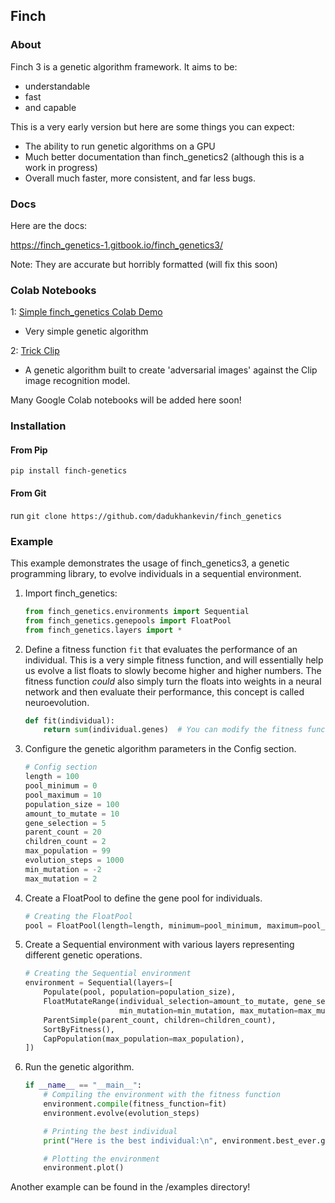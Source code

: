 ## Finch
### About
Finch 3 is a genetic algorithm framework. It aims to be:
- understandable
- fast
- and capable

This is a very early version but here are some things you can expect:
- The ability to run genetic algorithms on a GPU
- Much better documentation than finch_genetics2 (although this is a work in progress)
- Overall much faster, more consistent, and far less bugs.
### Docs
Here are the docs:

https://finch_genetics-1.gitbook.io/finch_genetics3/

Note: They are accurate but horribly formatted (will fix this soon)
### Colab Notebooks
1: [Simple finch_genetics  Colab Demo](https://colab.research.google.com/drive/1QK7zYTBSkud4V6QQQRCi0ofkJ9bFp9B9?usp=sharing)
- Very simple genetic algorithm

2: [Trick Clip](https://colab.research.google.com/drive/1q_MDZAqofAbj-wkZHoWoWSP_6osymLGK?usp=sharing)
- A genetic algorithm built to create 'adversarial images' against the Clip image recognition model.

Many Google Colab notebooks will be added here soon!
### Installation 
#### From Pip
`pip install finch-genetics`
#### From Git
run `git clone https://github.com/dadukhankevin/finch_genetics`

### Example
This example demonstrates the usage of finch_genetics3, a genetic programming library, to evolve individuals in a sequential environment.

1. Import finch_genetics:
    ```python
    from finch_genetics.environments import Sequential
    from finch_genetics.genepools import FloatPool
    from finch_genetics.layers import *
    ```

2. Define a fitness function `fit` that evaluates the performance of an individual. This is a very simple fitness function, and will essentially help us evolve a list floats to slowly become higher and higher numbers. The fitness function *could* also simply turn the floats into weights in a neural network and then evaluate their performance, this concept is called neuroevolution.
   ```python
   def fit(individual):
       return sum(individual.genes)  # You can modify the fitness function to make it interesting
   ```

3. Configure the genetic algorithm parameters in the Config section.
   ```python
   # Config section
   length = 100
   pool_minimum = 0
   pool_maximum = 10
   population_size = 100
   amount_to_mutate = 10
   gene_selection = 5
   parent_count = 20
   children_count = 2
   max_population = 99
   evolution_steps = 1000
   min_mutation = -2
   max_mutation = 2
   ```

4. Create a FloatPool to define the gene pool for individuals.
   ```python
   # Creating the FloatPool
   pool = FloatPool(length=length, minimum=pool_minimum, maximum=pool_maximum)
   ```

5. Create a Sequential environment with various layers representing different genetic operations.
   ```python
   # Creating the Sequential environment
   environment = Sequential(layers=[
       Populate(pool, population=population_size),
       FloatMutateRange(individual_selection=amount_to_mutate, gene_selection=gene_selection,
                        min_mutation=min_mutation, max_mutation=max_mutation, keep_within_genepool_bounds=True),
       ParentSimple(parent_count, children=children_count),
       SortByFitness(),
       CapPopulation(max_population=max_population),
   ])
   ```

6. Run the genetic algorithm.
   ```python
   if __name__ == "__main__":
       # Compiling the environment with the fitness function
       environment.compile(fitness_function=fit)
       environment.evolve(evolution_steps)

       # Printing the best individual
       print("Here is the best individual:\n", environment.best_ever.genes)

       # Plotting the environment
       environment.plot()
   ```
Another example can be found in the /examples directory!